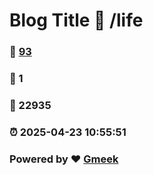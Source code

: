 # Blog Title :link: /life 
### :page_facing_up: [93](/life/tag.html) 
### :speech_balloon: 1 
### :hibiscus: 22935 
### :alarm_clock: 2025-04-23 10:55:51 
### Powered by :heart: [Gmeek](https://github.com/Meekdai/Gmeek)

